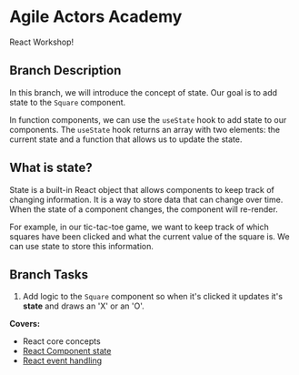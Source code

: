 # Agile Actors Academy

React Workshop!

## Branch Description

In this branch, we will introduce the concept of state. Our goal is to add state to the `Square` component.

In function components, we can use the `useState` hook to add state to our components. The `useState` hook returns an array with two elements: the current state and a function that allows us to update the state.

## What is state?

State is a built-in React object that allows components to keep track of changing information. It is a way to store data that can change over time. When the state of a component changes, the component will re-render.

For example, in our tic-tac-toe game, we want to keep track of which squares have been clicked and what the current value of the square is. We can use state to store this information.

## Branch Tasks

1. Add logic to the `Square` component so when it's clicked it updates it's **state** and draws an 'X' or an 'O'.

**Covers:**

- React core concepts
- [React Component state](https://react.dev/learn/managing-stat)
- [React event handling](https://react.dev/learn/responding-to-events#adding-event-handler)
